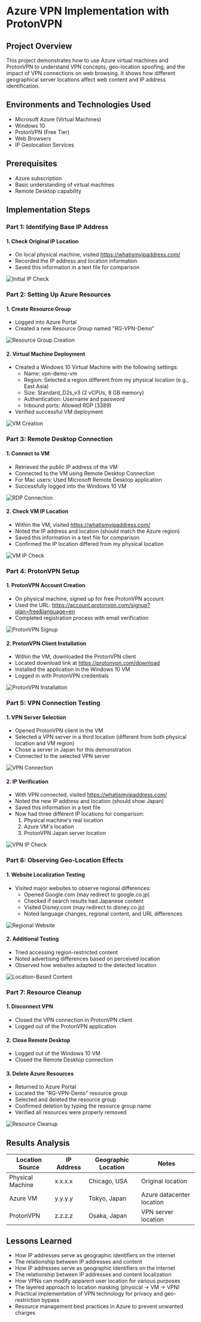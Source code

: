 # Azure VPN Implementation with ProtonVPN

## Project Overview
This project demonstrates how to use Azure virtual machines and ProtonVPN to understand VPN concepts, geo-location spoofing, and the impact of VPN connections on web browsing. It shows how different geographical server locations affect web content and IP address identification.

## Environments and Technologies Used
- Microsoft Azure (Virtual Machines)
- Windows 10
- ProtonVPN (Free Tier)
- Web Browsers
- IP Geolocation Services

## Prerequisites
- Azure subscription
- Basic understanding of virtual machines
- Remote Desktop capability

## Implementation Steps

### Part 1: Identifying Base IP Address

#### 1. Check Original IP Location
- On local physical machine, visited https://whatismyipaddress.com/
- Recorded the IP address and location information
- Saved this information in a text file for comparison

![Initial IP Check](https://i.imgur.com/BQwxfqt.png)

### Part 2: Setting Up Azure Resources

#### 1. Create Resource Group
- Logged into Azure Portal
- Created a new Resource Group named "RG-VPN-Demo"

![Resource Group Creation](https://i.imgur.com/J6h3fY2.png)

#### 2. Virtual Machine Deployment
- Created a Windows 10 Virtual Machine with the following settings:
  - Name: vpn-demo-vm
  - Region: Selected a region different from my physical location (e.g., East Asia)
  - Size: Standard_D2s_v3 (2 vCPUs, 8 GB memory)
  - Authentication: Username and password
  - Inbound ports: Allowed RDP (3389)
- Verified successful VM deployment

![VM Creation](https://i.imgur.com/UgD6Skv.png)

### Part 3: Remote Desktop Connection

#### 1. Connect to VM
- Retrieved the public IP address of the VM
- Connected to the VM using Remote Desktop Connection
- For Mac users: Used Microsoft Remote Desktop application
- Successfully logged into the Windows 10 VM

![RDP Connection](https://i.imgur.com/nHMcj5j.png)

#### 2. Check VM IP Location
- Within the VM, visited https://whatismyipaddress.com/
- Noted the IP address and location (should match the Azure region)
- Saved this information in a text file for comparison
- Confirmed the IP location differed from my physical location

![VM IP Check](https://i.imgur.com/YPFLrxR.png)

### Part 4: ProtonVPN Setup

#### 1. ProtonVPN Account Creation
- On physical machine, signed up for free ProtonVPN account
- Used the URL: https://account.protonvpn.com/signup?plan=free&language=en
- Completed registration process with email verification

![ProtonVPN Signup](https://i.imgur.com/gKV5g37.png)

#### 2. ProtonVPN Client Installation
- Within the VM, downloaded the ProtonVPN client
- Located download link at https://protonvpn.com/download
- Installed the application in the Windows 10 VM
- Logged in with ProtonVPN credentials

![ProtonVPN Installation](https://i.imgur.com/CZnfdj9.png)

### Part 5: VPN Connection Testing

#### 1. VPN Server Selection
- Opened ProtonVPN client in the VM
- Selected a VPN server in a third location (different from both physical location and VM region)
- Chose a server in Japan for this demonstration
- Connected to the selected VPN server

![VPN Connection](https://i.imgur.com/d3L9rBM.png)

#### 2. IP Verification
- With VPN connected, visited https://whatismyipaddress.com/
- Noted the new IP address and location (should show Japan)
- Saved this information in a text file
- Now had three different IP locations for comparison:
  1. Physical machine's real location
  2. Azure VM's location
  3. ProtonVPN Japan server location

![VPN IP Check](https://i.imgur.com/KJyWVEr.png)

### Part 6: Observing Geo-Location Effects

#### 1. Website Localization Testing
- Visited major websites to observe regional differences:
  - Opened Google.com (may redirect to google.co.jp)
  - Checked if search results had Japanese content
  - Visited Disney.com (may redirect to disney.co.jp)
  - Noted language changes, regional content, and URL differences

![Regional Website](https://i.imgur.com/nR2vsrP.png)

#### 2. Additional Testing
- Tried accessing region-restricted content
- Noted advertising differences based on perceived location
- Observed how websites adapted to the detected location

![Location-Based Content](https://i.imgur.com/H17ZK9Q.png)

### Part 7: Resource Cleanup

#### 1. Disconnect VPN
- Closed the VPN connection in ProtonVPN client
- Logged out of the ProtonVPN application

#### 2. Close Remote Desktop
- Logged out of the Windows 10 VM
- Closed the Remote Desktop connection

#### 3. Delete Azure Resources
- Returned to Azure Portal
- Located the "RG-VPN-Demo" resource group
- Selected and deleted the resource group
- Confirmed deletion by typing the resource group name
- Verified all resources were properly removed

![Resource Cleanup](https://i.imgur.com/9TBmHgE.png)

## Results Analysis

| Location Source | IP Address | Geographic Location | Notes |
|-----------------|------------|---------------------|-------|
| Physical Machine | x.x.x.x | Chicago, USA | Original location |
| Azure VM | y.y.y.y | Tokyo, Japan | Azure datacenter location |
| ProtonVPN | z.z.z.z | Osaka, Japan | VPN server location |

## Lessons Learned
- How IP addresses serve as geographic identifiers on the internet
- The relationship between IP addresses and content
- How IP addresses serve as geographic identifiers on the internet
- The relationship between IP addresses and content localization
- How VPNs can modify apparent user location for various purposes
- The layered approach to location masking (physical → VM → VPN)
- Practical implementation of VPN technology for privacy and geo-restriction bypass
- Resource management best practices in Azure to prevent unwanted charges
